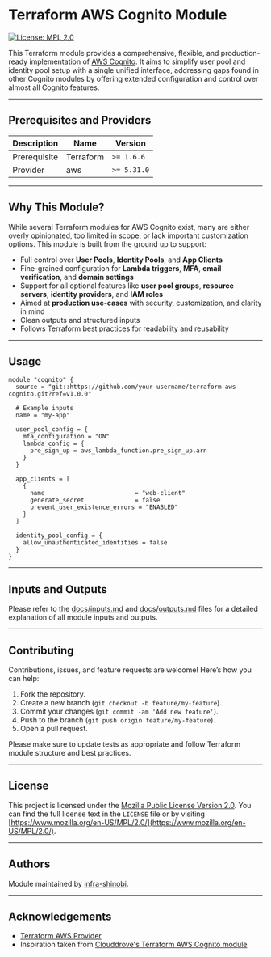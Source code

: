 # Terraform AWS Cognito Module

[![License: MPL 2.0](https://img.shields.io/badge/License-MPL%202.0-brightgreen.svg)](https://opensource.org/licenses/MPL-2.0)

This Terraform module provides a comprehensive, flexible, and production-ready implementation of [AWS Cognito](https://aws.amazon.com/cognito/). It aims to simplify user pool and identity pool setup with a single unified interface, addressing gaps found in other Cognito modules by offering extended configuration and control over almost all Cognito features.

---

## Prerequisites and Providers

| Description   | Name      | Version     |
|---------------|-----------|-------------|
| Prerequisite  | Terraform | `>= 1.6.6`  |
| Provider      | aws       | `>= 5.31.0` |

---

## Why This Module?

While several Terraform modules for AWS Cognito exist, many are either overly opinionated, too limited in scope, or lack important customization options. This module is built from the ground up to support:

- Full control over **User Pools**, **Identity Pools**, and **App Clients**
- Fine-grained configuration for **Lambda triggers**, **MFA**, **email verification**, and **domain settings**
- Support for all optional features like **user pool groups**, **resource servers**, **identity providers**, and **IAM roles**
- Aimed at **production use-cases** with security, customization, and clarity in mind
- Clean outputs and structured inputs
- Follows Terraform best practices for readability and reusability

---

## Usage

```hcl
module "cognito" {
  source = "git::https://github.com/your-username/terraform-aws-cognito.git?ref=v1.0.0"

  # Example inputs
  name = "my-app"

  user_pool_config = {
    mfa_configuration = "ON"
    lambda_config = {
      pre_sign_up = aws_lambda_function.pre_sign_up.arn
    }
  }

  app_clients = [
    {
      name                         = "web-client"
      generate_secret              = false
      prevent_user_existence_errors = "ENABLED"
    }
  ]

  identity_pool_config = {
    allow_unauthenticated_identities = false
  }
}
```

---

## Inputs and Outputs

Please refer to the [docs/inputs.md](./docs/inputs.md) and [docs/outputs.md](./docs/outputs.md) files for a detailed explanation of all module inputs and outputs.

---

## Contributing

Contributions, issues, and feature requests are welcome! Here’s how you can help:

1. Fork the repository.
2. Create a new branch (`git checkout -b feature/my-feature`).
3. Commit your changes (`git commit -am 'Add new feature'`).
4. Push to the branch (`git push origin feature/my-feature`).
5. Open a pull request.

Please make sure to update tests as appropriate and follow Terraform module structure and best practices.

---

## License

This project is licensed under the [Mozilla Public License Version 2.0](LICENSE). You can find the full license text in the `LICENSE` file or by visiting [https://www.mozilla.org/en-US/MPL/2.0/](https://www.mozilla.org/en-US/MPL/2.0/).

---

## Authors

Module maintained by [infra-shinobi](https://github.com/infra-shinobi).

---

## Acknowledgements

- [Terraform AWS Provider](https://github.com/hashicorp/terraform-provider-aws)
- Inspiration taken from [Clouddrove's Terraform AWS Cognito module](https://github.com/clouddrove/terraform-aws-cognito)